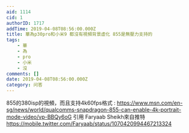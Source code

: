 ```yaml
---
aid: 1114
cid: 1
authorID: 1717
addTime: 2019-04-08T08:56:00.000Z
title: 華為p30pro和小米9 都沒有視頻背景虛化 855是無壓力支持的
tags:
    - 華
    - 為
    - pro
    - 小米
    - 沒
comments: []
date: 2019-04-08T08:56:00.000Z
category: 问答
---
```


855的380isp的視頻，而且支持4k60fps格式 : https://www.msn.com/en-sg/news/world/qualcomms-snapdragon-855-can-enable-4k-portrait-mode-video/vp-BBQy6oG 引用 Faryaab Sheikh來自推特 https://mobile.twitter.com/Faryaab/status/1070420994467213324
